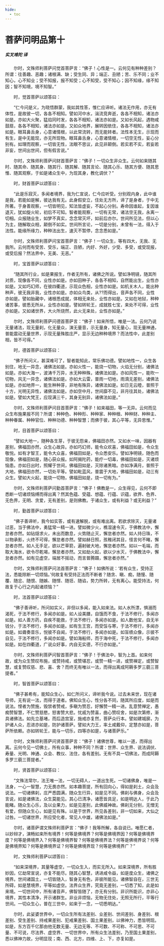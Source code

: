 ```yaml
---
hide:
  - toc
---
```


# **菩萨问明品第十**

##### 实叉难陀 译

　　尔时，文殊师利菩萨问觉首菩萨言：“佛子！心性是一。云何见有种种差别？所谓：往善趣、恶趣；诸根满、缺；受生同、异；端正、丑陋；苦、乐不同；业不知心，心不知业；受不知报，报不知受；心不知受，受不知心；因不知缘，缘不知因；智不知境，境不知智。”

　　时，觉首菩萨以颂答曰：

　　“仁今问是义，为晓悟群蒙，我如其性答，惟仁应谛听。诸法无作用，亦无有体性，是故彼一切，各各不相知。譬如河中水，湍流竞奔逝，各各不相知，诸法亦如是。亦如大火聚，猛焰同时发，各各不相知，诸法亦如是。又如长风起，遇物咸鼓扇，各各不相知，诸法亦如是。又如众地界，展转因依住，各各不相知，诸法亦如是。眼耳鼻舌身，心意诸情根，以此常流转，而无能转者。法性本无生，示现而有生，是中无能现，亦无所现物。眼耳鼻舌身，心意诸情根，一切空无性，妄心分别有。如理而观察，一切皆无性，法眼不思议，此见非颠倒。若实若不实，若妄若非妄，世间出世间，但有假言说。”

　　尔时，文殊师利菩萨问财首菩萨言：“佛子！一切众生非众生。云何如来随其时、随其命、随其身、随其行、随其解、随其言论、随其心乐、随其方便、随其思惟、随其观察，于如是诸众生中，为现其身，教化调伏？”

　　时，财首菩萨以颂答曰：

　　“此是乐寂灭，多闻者境界，我为仁宣说，仁今应听受。分别观内身，此中谁是我，若能如是解，彼达我有无。此身假安立，住处无方所，谛了是身者，于中无所著。于身善观察，一切皆明见，知法皆虚妄，不起心分别。寿命因谁起，复因谁退灭，犹如旋火轮，初后不可知。智者能观察，一切有无常，诸法空无我，永离一切相。众报随业生，如梦不真实，念念常灭坏，如前后亦尔。世间所见法，但以心为主，随解取众相，颠倒不如实。世间所言论，一切是分别，未曾有一法，得入于法性。能缘所缘力，种种法出生，速灭不暂停，念念悉如是。”

　　尔时，文殊师利菩萨问宝首菩萨言：“佛子！一切众生，等有四大，无我、无我所。云何而有受苦、受乐，端正、丑陋，内好、外好，少受、多受，或受现报，或受后报？然法界中，无美、无恶。”

　　时，宝首菩萨以颂答曰：

　　“随其所行业，如是果报生，作者无所有，诸佛之所说。譬如净明镜，随其所对质，现像各不同，业性亦如是。亦如田种子，各各不相知，自然能出生，业性亦如是。又如巧幻师，在彼四衢道，示现众色相，业性亦如是。如机关木人，能出种种声，彼无我非我，业性亦如是。亦如众鸟类，从??而得出，音声各不同，业性亦如是。譬如胎藏中，诸根悉成就，体相无来处，业性亦如是。又如在地狱，种种诸苦事，彼悉无所从，业性亦如是。譬如转轮王，成就胜七宝，来处不可得，业性亦如是。又如诸世界，大火所烧然，此火无来处，业性亦如是。”

　　尔时，文殊师利菩萨问德首菩萨言：“佛子！如来所悟，唯是一法。云何乃说无量诸法，现无量刹，化无量众，演无量音，示无量身，知无量心，现无量神通，普能震动无量世界，示现无量殊胜庄严，显示无边种种境界？而法性中，此差别相，皆不可得。”

　　时，德首菩萨以颂答曰：

　　“佛子所问义，甚深难可了，智者能知此，常乐佛功德。譬如地性一，众生各别住，地无一异念，诸佛法如是。亦如火性一，能烧一切物，火焰无分别，诸佛法如是。亦如大海一，波涛千万异，水无种种殊，诸佛法如是。亦如风性一，能吹一切物，风无一异念，诸佛法如是。亦如大云雷，普雨一切地，雨滴无差别，诸佛法如是。亦如地界一，能生种种芽，非地有殊异，诸佛法如是。如日无云曀，普照于十方，光明无异性，诸佛法如是。亦如空中月，世间靡不见，非月往其处，诸佛法如是。譬如大梵王，应现满三千，其身无别异，诸佛法如是。”

　　尔时，文殊师利菩萨问目首菩萨言：“佛子！如来福田，等一无异。云何而见众生布施果报不同？所谓：种种色、种种形、种种家、种种根、种种财、种种主、种种眷属、种种官位、种种功德、种种智慧；而佛于彼，其心平等，无异思惟。”

　　时，目首菩萨以颂答曰：

　　“譬如大地一，随种各生芽，于彼无怨亲，佛福田亦然。又如水一味，因器有差别，佛福田亦然，众生心故异。亦如巧幻师，能令众欢喜，佛福田如是，令众生敬悦。如有才智王，能令大众喜，佛福田如是，令众悉安乐。譬如净明镜，随色而现像，佛福田如是，随心获众报。如阿揭陀药，能疗一切毒，佛福田如是，灭诸烦恼患。亦如日出时，照耀于世间，佛福田如是，灭除诸黑暗。亦如净满月，普照于大地，佛福田亦然，一切处平等。譬如毗蓝风，普震于大地，佛福田如是，动三有众生。譬如大火起，能烧一切物，佛福田如是，烧一切有为。”

　　尔时，文殊师利菩萨问勤首菩萨言：“佛子！佛教是一，众生得见，云何不即悉断一切诸烦恼缚而得出离？然其色蕴、受蕴、想蕴、行蕴、识蕴，欲界、色界、无色界，无明、贪爱，无有差别，是则佛教。于诸众生，或有利益？或无利益？”

　　时，勤首菩萨以颂答曰：

　　“佛子善谛听，我今如实答，或有速解脱，或有难出离。若欲求除灭，无量诸过恶，当于佛法中，勇猛常一精一进。譬如微少火，樵湿速令灭，于佛教法中，懈怠者亦然。如钻燧求火，未出而数息，火势随止灭，懈怠者亦然。如人持日珠，不以物承影，火终不可得，懈怠者亦然。譬如赫日照，孩稚闭其目，怪言何不睹，懈怠者亦然。如人无手足，欲以芒草箭，遍射破大地，懈怠者亦然。如以一毛端，而取大海水，欲令尽乾竭，懈怠者亦然。又如劫火起，欲以少水灭，于佛教法中，懈怠者亦然。如有见虚空，端居不摇动，而言普腾蹑，懈怠者亦然。”

　　尔时，文殊师利菩萨问法首菩萨言：“佛子！如佛所说：‘若有众生，受持正法，悉能除断一切烦恼。’何故复有受持正法而不断者？随贪、瞋、痴，随慢、随覆、随忿、随恨、随嫉、随悭、随诳、随谄，势力所转，无有离心。能受持法，何故复于心行之内起诸烦恼？”

　　时，法首菩萨以颂答曰：

　　“佛子善谛听，所问如实义，非但以多闻，能入如来法。如人水所漂，惧溺而渴死，于法不修行，多闻亦如是。如人设美膳，自饿而不食，于法不修行，多闻亦如是。如人善方药，自疾不能救，于法不修行，多闻亦如是。如人数他宝，自无半钱分，于法不修行，多闻亦如是。如有生王宫，而受馁与寒，于法不修行，多闻亦如是。如聋奏音乐，悦彼不自闻，于法不修行，多闻亦如是。如盲缋众像，示彼不自见，于法不修行，多闻亦如是。譬如海船师，而于海中死，于法不修行，多闻亦如是。如在四衢道，广说众好事，内自无实德，不行亦如是。”

　　尔时，文殊师利菩萨问智首菩萨言：“佛子！于佛法中，智为上首。如来何故，或为众生赞叹布施，或赞持戒，或赞堪忍，或赞一精一进，或赞禅定，或赞智慧，或复赞叹慈、悲、喜、舍？而终无有唯以一法，而得出离成阿耨多罗三藐三菩提者。”

　　时，智首菩萨以颂答曰：

　　“佛子甚希有，能知众生心，如仁所问义，谛听我今说。过去未来世，现在诸导师，无有说一法，而得于道者。佛知众生心，性分各不同，随其所应度，如是而说法。悭者为赞施，毁禁者赞戒，多瞋为赞忍，好懈赞一精一进。乱意赞禅定，愚痴赞智慧，不仁赞慈愍，怒害赞大悲。忧戚为赞喜，曲心赞叹舍，如是次第修，渐具诸佛法。如先立基堵，而后造宫室，施戒亦复然，菩萨众行本。譬如建城廓，为护诸人众，忍进亦如是，防护诸菩萨。譬如大力王，率土咸戴仰，定慧亦如是，菩萨所依赖。亦如转轮王，能与一切乐，四等亦如是，与诸菩萨乐。”

　　尔时，文殊师利菩萨问贤首菩萨言：“佛子！诸佛世尊，唯以一道，而得出离。云何今见一切佛土，所有众事，种种不同？所谓：世界、众生界、说法调伏、寿量、光明、神通、众会、教仪、法住，各有差别。无有不具一切佛法，而成阿耨多罗三藐三菩提者。”

　　时，贤首菩萨以颂答曰：

　　“文殊法常尔，法王唯一法，一切无碍人，一道出生死。一切诸佛身，唯是一法身，一心一智慧，力无畏亦然。如本趣菩提，所有回向心，得如是刹土，众会及说法。一切诸佛刹，庄严悉圆满，随众生行异，如是见不同。佛刹与佛身，众会及言说，如是诸佛法，众生莫能见。其心已清净，诸愿皆具足，如是明达人，于此乃能睹。随众生心乐，及以业果力，如是见差别，此佛威神故。佛刹无分别，无憎无有爱，但随众生心，如是见有殊。以是于世界，所见各差别，非一切如来，大仙之过咎。一切诸世界，所应受化者，常见人中雄，诸佛法如是。”

　　尔时，诸菩萨谓文殊师利菩萨言：“佛子！我等所解，各自说已。唯愿仁者，以妙辩才，演畅如来所有境界！何等是佛境界？何等是佛境界因？何等是佛境界度？何等是佛境界入？何等是佛境界智？何等是佛境界法？何等是佛境界说？何等是佛境界知？何等是佛境界证？何等是佛境界现？何等是佛境界广？”

　　时，文殊师利菩萨以颂答曰：

　　“如来深境界，其量等虚空，一切众生入，而实无所入。如来深境界，所有胜妙因，亿劫常宣说，亦复不能尽。随其心智慧，诱进咸令益，如是度众生，诸佛之境界。世间诸国土，一切皆随入，智身无有色，非彼所能见。诸佛智自在，三世无所碍，如是慧境界，平等如虚空。法界众生界，究竟无差别，一切悉了知，此是如来境。一切世间中，所有诸音声，佛智皆随了，亦无有分别。非识所能识，亦非心境界，其性本清净，开示诸群生。非业非烦恼，无物无住处，无照无所行，平等行世间。一切众生心，普在三世中，如来于一念，一切悉明达。”

　　尔时，此娑婆世界中，一切众生所有法差别、业差别、世间差别、身差别、根差别、受生差别、持戒果差别、犯戒果差别、国土果差别，以佛神力，悉皆明现。如是，东方百千亿那由他无数无量、无边无等、不可数、不可称、不可思、不可量、不可说，尽法界、虚空界、一切世界中，所有众生法差别，乃至国土果差别，悉以佛神力故，分明显现；南、西、北方，四维、上、下，亦复如是。